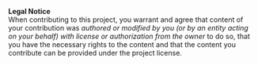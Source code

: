 ﻿**Legal Notice**  
When contributing to this project, you warrant and agree that content of your contribution was  *authored or modified by you (or by an entity acting on your behalf) with license or authorization from the owner*  to do so, that you have the necessary rights to the content and that the content you contribute can be provided under the project license.